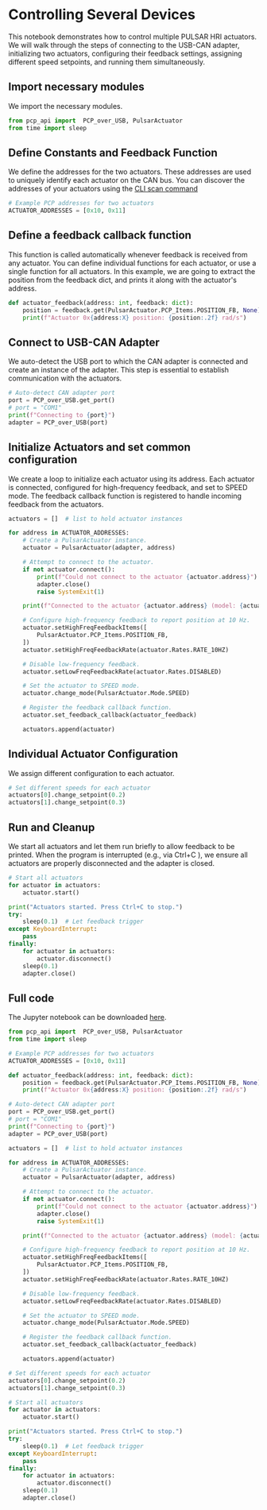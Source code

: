 # Controlling Several Devices

This notebook demonstrates how to control multiple PULSAR HRI actuators. We will walk through the steps of connecting to the USB-CAN adapter, initializing two actuators, configuring their feedback settings, assigning different speed setpoints, and running them simultaneously.


## Import necessary modules

We import the necessary modules.

```py
from pcp_api import  PCP_over_USB, PulsarActuator
from time import sleep
```


## Define Constants and Feedback Function

We define the addresses for the two actuators. These addresses are used to uniquely identify each actuator on the CAN bus. You can discover the addresses of your actuators using the [CLI scan command](../cli.md#scan-for-devices)

```py
# Example PCP addresses for two actuators
ACTUATOR_ADDRESSES = [0x10, 0x11]
```


## Define a feedback callback function
This function is called automatically whenever feedback is received from any actuator. You can define individual functions for each actuator, or use a single function for all actuators. In this example, we are going to extract the position from the feedback dict, and prints it along with the actuator's address.

```py
def actuator_feedback(address: int, feedback: dict):
    position = feedback.get(PulsarActuator.PCP_Items.POSITION_FB, None)
    print(f"Actuator 0x{address:X} position: {position:.2f} rad/s")
```


## Connect to USB-CAN Adapter

We auto-detect the USB port to which the CAN adapter is connected and create an instance of the adapter. This step is essential to establish communication with the actuators.


```py
# Auto-detect CAN adapter port
port = PCP_over_USB.get_port()
# port = "COM1"
print(f"Connecting to {port}")
adapter = PCP_over_USB(port)
```


## Initialize Actuators and set common configuration

We create a loop to initialize each actuator using its address. Each actuator is connected, configured for high-frequency feedback, and set to SPEED mode. The feedback callback function is registered to handle incoming feedback from the actuators.


```py
actuators = []  # list to hold actuator instances

for address in ACTUATOR_ADDRESSES:
    # Create a PulsarActuator instance.
    actuator = PulsarActuator(adapter, address)

    # Attempt to connect to the actuator.
    if not actuator.connect():
        print(f"Could not connect to the actuator {actuator.address}")
        adapter.close()
        raise SystemExit(1)

    print(f"Connected to the actuator {actuator.address} (model: {actuator.model}, firmware: {actuator.firmware_version})")

    # Configure high-frequency feedback to report position at 10 Hz.
    actuator.setHighFreqFeedbackItems([
        PulsarActuator.PCP_Items.POSITION_FB,
    ])
    actuator.setHighFreqFeedbackRate(actuator.Rates.RATE_10HZ)

    # Disable low-frequency feedback.
    actuator.setLowFreqFeedbackRate(actuator.Rates.DISABLED)

    # Set the actuator to SPEED mode.
    actuator.change_mode(PulsarActuator.Mode.SPEED)

    # Register the feedback callback function.
    actuator.set_feedback_callback(actuator_feedback)

    actuators.append(actuator)
```


## Individual Actuator Configuration

We assign different configuration to each actuator.

```py
# Set different speeds for each actuator
actuators[0].change_setpoint(0.2)
actuators[1].change_setpoint(0.3)
```


## Run and Cleanup

We start all actuators and let them run briefly to allow feedback to be printed. When the program is interrupted (e.g., via Ctrl+C ), we ensure all actuators are properly disconnected and the adapter is closed.

```py
# Start all actuators
for actuator in actuators:
    actuator.start()

print("Actuators started. Press Ctrl+C to stop.")
try:
    sleep(0.1)  # Let feedback trigger
except KeyboardInterrupt:
    pass
finally:
    for actuator in actuators:
        actuator.disconnect()
    sleep(0.1)
    adapter.close()
```


## Full code
The Jupyter notebook can be downloaded [here](../assets/jnotebooks/several_actuators.ipynb).

```py title="Full code" linenums="1"
from pcp_api import  PCP_over_USB, PulsarActuator
from time import sleep

# Example PCP addresses for two actuators
ACTUATOR_ADDRESSES = [0x10, 0x11]

def actuator_feedback(address: int, feedback: dict):
    position = feedback.get(PulsarActuator.PCP_Items.POSITION_FB, None)
    print(f"Actuator 0x{address:X} position: {position:.2f} rad/s")

# Auto-detect CAN adapter port
port = PCP_over_USB.get_port()
# port = "COM1"
print(f"Connecting to {port}")
adapter = PCP_over_USB(port)

actuators = []  # list to hold actuator instances

for address in ACTUATOR_ADDRESSES:
    # Create a PulsarActuator instance.
    actuator = PulsarActuator(adapter, address)

    # Attempt to connect to the actuator.
    if not actuator.connect():
        print(f"Could not connect to the actuator {actuator.address}")
        adapter.close()
        raise SystemExit(1)

    print(f"Connected to the actuator {actuator.address} (model: {actuator.model}, firmware: {actuator.firmware_version})")

    # Configure high-frequency feedback to report position at 10 Hz.
    actuator.setHighFreqFeedbackItems([
        PulsarActuator.PCP_Items.POSITION_FB,
    ])
    actuator.setHighFreqFeedbackRate(actuator.Rates.RATE_10HZ)

    # Disable low-frequency feedback.
    actuator.setLowFreqFeedbackRate(actuator.Rates.DISABLED)

    # Set the actuator to SPEED mode.
    actuator.change_mode(PulsarActuator.Mode.SPEED)

    # Register the feedback callback function.
    actuator.set_feedback_callback(actuator_feedback)

    actuators.append(actuator)

# Set different speeds for each actuator
actuators[0].change_setpoint(0.2)
actuators[1].change_setpoint(0.3)

# Start all actuators
for actuator in actuators:
    actuator.start()

print("Actuators started. Press Ctrl+C to stop.")
try:
    sleep(0.1)  # Let feedback trigger
except KeyboardInterrupt:
    pass
finally:
    for actuator in actuators:
        actuator.disconnect()
    sleep(0.1)
    adapter.close()
```